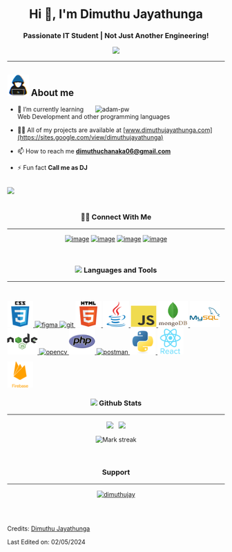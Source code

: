 <h1 align="center">Hi 👋, I'm Dimuthu Jayathunga</h1>
<h3 align="center">Passionate IT Student | Not Just Another Engineering!</h3>

<p align="center">
	<a href="https://github.com/Bouaskaoun">
		<img src="https://readme-typing-svg.herokuapp.com?font=Time+New+Roman&size=25&lines=WELCOME!;Computer+Science+Student;Full+Stack+Web+Developer;Freelancer;Tech%20Enthusiastic;Love+to%20learn%20new%20things&center=true&width=380&height=45">
	</a>
</p>

<hr>

## <picture><img src = "https://github.com/0xAbdulKhalid/0xAbdulKhalid/raw/main/assets/mdImages/about_me.gif" width = 50px></picture> **About me**

<p><img align="right" src="https://github.com/Adam-pw/Adam-pw/blob/main/animation_500_kxa883sd.gif" alt="adam-pw" width = 300px hight = 300px /></p>

- 🌱 I’m currently learning Web Development and other programming languages

- 👨‍💻 All of my projects are available at [www.dimuthujayathunga.com](https://sites.google.com/view/dimuthujayathunga)

- 📫 How to reach me **dimuthuchanaka06@gmail.com**

- ⚡ Fun fact **Call me as DJ**


<br>
<img src="https://user-images.githubusercontent.com/73097560/115834477-dbab4500-a447-11eb-908a-139a6edaec5c.gif"><br>
<br>

<h3 align="center"><b>🤝🏻 Connect With Me</b></h3>
<hr>
<div align="center">

[![image](https://img.shields.io/badge/LinkedIn-0077B5?style=for-the-badge&logo=linkedin&logoColor=white)](https://linkedin.com/in/dimuthu-jay)
[![image](https://img.shields.io/badge/Instagram-E4405F?style=for-the-badge&logo=instagram&logoColor=white)](https://www.instagram.com/dimuthu_jay)
[![image](https://img.shields.io/badge/Twitter-1DA1F2?style=for-the-badge&logo=twitter&logoColor=white)](https://twitter.com/dimuthu_jay)
[![image](https://img.shields.io/badge/Gmail-D14836?style=for-the-badge&logo=gmail&logoColor=white)](mailto:dimuthuchanaka06@gmail.com)
  
</div>

<br>

<h3 align="center"><img src="https://media2.giphy.com/media/QssGEmpkyEOhBCb7e1/giphy.gif?cid=ecf05e47a0n3gi1bfqntqmob8g9aid1oyj2wr3ds3mg700bl&rid=giphy.gif" width ="25"><b> Languages and Tools</b></h3>
<hr>
<br>

<div align="center">
  
<p align="left"> <a href="https://www.w3schools.com/css/" target="_blank" rel="noreferrer"> 
  <img src="https://raw.githubusercontent.com/devicons/devicon/master/icons/css3/css3-original-wordmark.svg" alt="css3" width="60" height="60"/> </a> <a href="https://www.figma.com/" target="_blank" rel="noreferrer"> 
    <img src="https://www.vectorlogo.zone/logos/figma/figma-icon.svg" alt="figma" width="60" height="50"/> </a> <a href="https://git-scm.com/" target="_blank" rel="noreferrer"> 
      <img src="https://www.vectorlogo.zone/logos/git-scm/git-scm-icon.svg" alt="git" width="60" height="50"/> </a> <a href="https://www.w3.org/html/" target="_blank" rel="noreferrer"> 
        <img src="https://raw.githubusercontent.com/devicons/devicon/master/icons/html5/html5-original-wordmark.svg" alt="html5" width="60" height="60"/> </a> <a href="https://www.java.com" target="_blank" rel="noreferrer"> 
          <img src="https://raw.githubusercontent.com/devicons/devicon/master/icons/java/java-original.svg" alt="java" width="60" height="60"/> </a> <a href="https://developer.mozilla.org/en-US/docs/Web/JavaScript" target="_blank" rel="noreferrer"> <img src="https://raw.githubusercontent.com/devicons/devicon/master/icons/javascript/javascript-original.svg" alt="javascript" width="60" height="50"/> </a> <a href="https://www.mongodb.com/" target="_blank" rel="noreferrer"> 
            <img src="https://raw.githubusercontent.com/devicons/devicon/master/icons/mongodb/mongodb-original-wordmark.svg" alt="mongodb" width="70" height="60"/> </a> <a href="https://www.mysql.com/" target="_blank" rel="noreferrer"> 
              <img src="https://raw.githubusercontent.com/devicons/devicon/master/icons/mysql/mysql-original-wordmark.svg" alt="mysql" width="70" height="60"/> </a> <a href="https://nodejs.org" target="_blank" rel="noreferrer">  
                <img src="https://raw.githubusercontent.com/devicons/devicon/master/icons/nodejs/nodejs-original-wordmark.svg" alt="nodejs" width="70" height="60"/> </a> <a href="https://opencv.org/" target="_blank" rel="noreferrer"> 
                  <img src="https://www.vectorlogo.zone/logos/opencv/opencv-icon.svg" alt="opencv" width="60" height="50"/> </a> <a href="https://www.php.net" target="_blank" rel="noreferrer"> 
                    <img src="https://raw.githubusercontent.com/devicons/devicon/master/icons/php/php-original.svg" alt="php" width="60" height="60"/> </a> <a href="https://postman.com" target="_blank" rel="noreferrer">                
<img src="https://www.vectorlogo.zone/logos/getpostman/getpostman-icon.svg" alt="postman" width="60" height="50"/> </a> <a href="https://www.python.org" target="_blank" rel="noreferrer"> 
<img src="https://raw.githubusercontent.com/devicons/devicon/master/icons/python/python-original.svg" alt="python" width="60" height="60"/> </a> <a href="https://reactjs.org/" target="_blank" rel="noreferrer"> 
                        <img src="https://raw.githubusercontent.com/devicons/devicon/master/icons/react/react-original-wordmark.svg" alt="react" width="60" height="60"/> </a> </p>
</div>
			   <img src="https://raw.githubusercontent.com/devicons/devicon/master/icons/firebase/firebase-plain-wordmark.svg" alt="firebase" width="60" height="60" />

<br>

<h3 align="center"> <img src="https://media.giphy.com/media/iY8CRBdQXODJSCERIr/giphy.gif" width="35"><b> Github Stats </b> </h3>
<hr>

<div align="center">

  <img  align="center"  src="https://github-readme-stats.vercel.app/api?username=dimuthuJayathunga&theme=dark&show_icons=true&count_private=true" />
    &nbsp;
<img  align="center"  src="https://github-readme-stats.anuraghazra1.vercel.app/api/top-langs/?username=dimuthuJayathunga&theme=dark&hide_border=false&no-bg=true&no-frame=true&langs_count=10"/>
<br><br>
<img  title="🔥 Get streak stats for your profile at git.io/streak-stats" alt="Mark streak" src="https://github-readme-streak-stats.herokuapp.com/?user=dimuthuJayathunga&theme=dark&hide_border=false" /> 
      

</div>

<br>
<br>

<h3 align="center"> <b> Support</b> </h3>
<hr>

<div align="center">
<p><a href="https://www.buymeacoffee.com/dimuthujay"> <img align="center" src="https://cdn.buymeacoffee.com/buttons/v2/default-yellow.png" height="50" width="210" alt="dimuthujay" /></a></p>
</div>
<br><br>

Credits: [Dimuthu Jayathunga](https://github.com/dimuthuJayathunga)

Last Edited on: 02/05/2024


